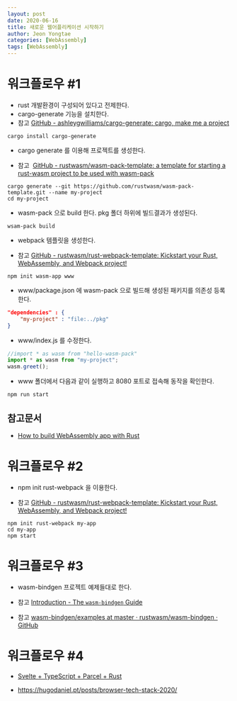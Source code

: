 ```yaml
---
layout: post
date: 2020-06-16
title: 새로운 웹어플리케이션 시작하기
author: Jeon Yongtae
categories: [WebAssembly]
tags: [WebAssembly]
---
```


# 워크플로우 #1

- rust 개발환경이 구성되어 있다고 전제한다.
- cargo-generate 기능을 설치한다.
- 참고 [GitHub - ashleygwilliams/cargo-generate: cargo, make me a project](https://github.com/ashleygwilliams/cargo-generate)

```shell
cargo install cargo-generate
```

- cargo generate 를 이용해 프로젝트를 생성한다.

- 참고  [GitHub - rustwasm/wasm-pack-template: a template for starting a rust-wasm project to be used with wasm-pack](https://github.com/rustwasm/wasm-pack-template)

```shell
cargo generate --git https://github.com/rustwasm/wasm-pack-template.git --name my-project
cd my-project
```

- wasm-pack 으로 build 한다. pkg 폴더 하위에 빌드결과가 생성된다.

```shell
wsam-pack build
```

- webpack 템플릿을 생성한다.

- 참고 [GitHub - rustwasm/rust-webpack-template: Kickstart your Rust, WebAssembly, and Webpack project!](https://github.com/rustwasm/rust-webpack-template)

```shell
npm init wasm-app www
```

- www/package.json 에 wasm-pack 으로 빌드해 생성된 패키지를 의존성 등록한다.

```json
"dependencies" : {
    "my-project" : "file:../pkg"    
}
```

- www/index.js 를 수정한다.

```javascript
//import * as wasm from "hello-wasm-pack"
import * as wasm from "my-project";
wasm.greet();
```

- www 폴더에서 다음과 같이 실행하고 8080 포트로 접속해 동작을 확인한다.

```shell
npm run start
```

## 참고문서

- [How to build WebAssembly app with Rust](https://www.secmem.org/blog/2020/02/19/How-to-use-wasm-with-Rust/)

# 워크플로우 #2

- npm init rust-webpack 을 이용한다. 

- 참고 [GitHub - rustwasm/rust-webpack-template: Kickstart your Rust, WebAssembly, and Webpack project!](https://github.com/rustwasm/rust-webpack-template)

```shell
npm init rust-webpack my-app
cd my-app
npm start
```

# 워크플로우 #3

- wasm-bindgen 프로젝트 예제들대로 한다.

- 참고 [Introduction - The `wasm-bindgen` Guide](https://rustwasm.github.io/docs/wasm-bindgen/)

- 참고 [wasm-bindgen/examples at master · rustwasm/wasm-bindgen · GitHub](https://github.com/rustwasm/wasm-bindgen/tree/master/examples)

# 워크플로우 #4

- [Svelte + TypeScript + Parcel + Rust](https://github.com/HugoDaniel/svelte-template)

- https://hugodaniel.pt/posts/browser-tech-stack-2020/




























